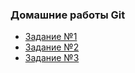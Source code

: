 ### Домашние работы Git

* [Задание №1](Homework1/README.md)
* [Задание №2](Homework2/README.md)
* [Задание №3](Homework3/README.md)